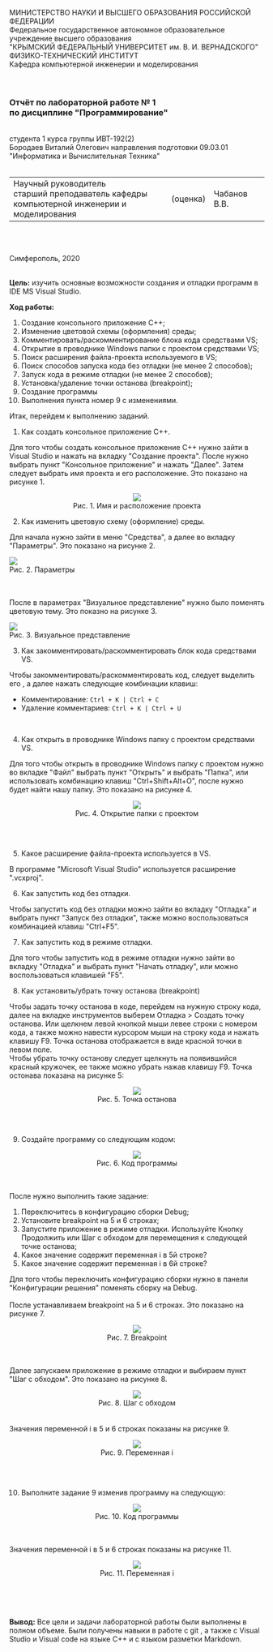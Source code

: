 МИНИСТЕРСТВО НАУКИ  И ВЫСШЕГО ОБРАЗОВАНИЯ РОССИЙСКОЙ ФЕДЕРАЦИИ  
Федеральное государственное автономное образовательное учреждение высшего образования  
"КРЫМСКИЙ ФЕДЕРАЛЬНЫЙ УНИВЕРСИТЕТ им. В. И. ВЕРНАДСКОГО"  
ФИЗИКО-ТЕХНИЧЕСКИЙ ИНСТИТУТ  
Кафедра компьютерной инженерии и моделирования
<br/><br/>
​
### Отчёт по лабораторной работе № 1<br/> по дисциплине "Программирование"
<br/>
​
студента 1 курса группы ИВТ-192(2)<br/>
Бородаев Виталий Олегович  
направления подготовки 09.03.01 "Информатика и Вычислительная Техника"
<br/>
​
<table>
<tr><td>Научный руководитель<br/> старший преподаватель кафедры<br/> компьютерной инженерии и моделирования</td>
<td>(оценка)<br/></td>
<td>Чабанов В.В.</td>
</tr>
</table>
<br/><br/>

Симферополь, 2020
<br/><br/>

**Цель:** изучить основные возможности создания и отладки программ в IDE MS Visual Studio.

**Ход работы:**

1. Создание консольного приложение С++;
2. Изменение цветовой схемы (оформления) среды;
3. Комментировать/раскомментирование блока кода средствами VS;
4. Открытие в проводнике Windows папки с проектом средствами VS;
5. Поиск расширения файла-проекта используемого в VS;
6. Поиск способов запуска кода без отладки (не менее 2 способов);
7. Запуск кода в режиме отладки (не менее 2 способов);
8. Установка/удаление точки останова (breakpoint);
9. Создание программы
10. Выполнения пункта номер 9 с изменениями.
    
Итак, перейдем к выполнению заданий.

1. Как создать консольное приложение С++.
  
Для того чтобы создать консольное приложение C++ нужно зайти в Visual Studio и нажать на вкладку "Создание проекта". После нужно выбрать пункт "Консольное приложение" и нажать "Далее". Затем следует выбрать имя проекта и его расположение. Это показано на рисунке 1.

<center>
<img src="resourses\pictures\1.PNG"><br/>
Рис. 1. Имя и расположение проекта</center>

2. Как изменить цветовую схему (оформление) среды.<br/>

Для начала нужно зайти в меню "Средства", а далее во вкладку "Параметры". Это показано на рисунке 2.

</center>
<img src="resourses\pictures\2.PNG"><br/>
Рис. 2. Параметры</center>

<br/><br/>После в параметрах "Визуальное представление" нужно было поменять цветовую тему. Это показно на рисунке 3.


<img src="resourses\pictures\3.PNG"><br/>
Рис. 3. Визуальное представление</center>


3. Как закомментировать/раскомментировать блок кода средствами VS.

Чтобы закомментировать/раскомментировать код, следует выделить его , а далее нажать следующие комбинации клавиш:
- Комментирование: `Ctrl + K | Ctrl + C`
- Удаление комментариев: `Ctrl + K | Ctrl + U`
<br/>

4. Как открыть в проводнике Windows папку с проектом средствами VS.

Для того чтобы открыть в проводнике Windows папку с проектом нужно во вкладке "Файл" выбрать пункт "Открыть" и выбрать "Папка", или использовать комбинацию клавиш "Ctrl+Shift+Alt+O", после нужно будет найти нашу папку. Это показано на рисунке 4.
<center>

<img src="resourses\pictures\4.PNG"><br/>
Рис. 4. Открытие папки с проектом</center>
<br/><br/>

5. Какое расширение файла-проекта используется в VS. 

В программе "Microsoft Visual Studio" используется расширение ".vcxproj".

6. Как запустить код без отладки.

Чтобы запустить код без отладки можно зайти во вкладку "Отладка" и выбрать пункт "Запуск без отладки", также можно воспользоваться комбинацией клавиш "Ctrl+F5".
<br/>

7. Как запустить код в режиме отладки.
   
Для того чтобы запустить код в режиме отладки нужно зайти во вкладку "Отладка" и выбрать пункт "Начать отладку", или можно воспользоваться клавишей "F5".

8. Как установить/убрать точку останова (breakpoint)<br/>

Чтобы задать точку останова в коде, перейдем на нужную строку кода, далее на вкладке инструментов выберем Отладка > Создать точку останова. Или щелкнем левой кнопкой   мыши левее строки с номером  кода, а также можно навести курсором мыши на строку кода и нажать клавишу F9. Точка останова отображается в виде красной точки в левом поле.<br/>
Чтобы убрать точку останову следует щелкнуть на появившийся красный кружочек, ее также можно убрать нажав клавишу F9. Точка остонава показана на рисунке 5:
<center>

<img src="resourses\pictures\5.PNG"><br/>
Рис. 5. Точка останова</center>
<br/><br/>

9. Создайте программу со следующим кодом:
<center>

<img src="resourses\pictures\6.PNG"><br/>
Рис. 6. Код программы</center>
<br/><br/>После нужно выполнить такие задание:
1) Переключитесь в конфигурацию сборки Debug;
2) Установите breakpoint на 5 и 6 строках;
3) Запустите приложение в режиме отладки. Используйте Кнопку Продолжить или Шаг с обходом для перемещения к следующей точке останова;
4) Какое значение содержит переменная i в 5й строке?
5) Какое значение содержит переменная i в 6й строке?


Для того чтобы переключить конфигурацию сборки нужно в панели "Конфигурации решения" поменять сборку на Debug.
<br/><br/>После устанавливаем breakpoint на 5 и 6 строках. Это показано на рисунке 7.
<center>

<img src="resourses\pictures\7.PNG"><br/>
Рис. 7. Breakpoint</center>
<br/><br/>Далее запускаем приложение в режиме отладки и выбираем пункт "Шаг с обходом". Это показано на рисунке 8.
<center>
<img src="resourses\pictures\8.PNG"><br/>
Рис. 8. Шаг с обходом</center>
<br/><br/>Значения переменной i в 5 и 6 строках показаны на рисунке 9.
<center>

<img src="resourses\pictures\9.PNG"><br/>
Рис. 9. Переменная i</center>
<br/><br/>

10. Выполните задание 9 изменив программу на следующую:
<center>

<img src="resourses\pictures\10.PNG"><br/>
Рис. 10. Код программы</center>
<br/><br/>Значения переменной i в 5 и 6 строках показаны на рисунке 11.

<center>

<img src="resourses\pictures\11.PNG"><br/>
Рис. 11. Переменная i</center>
<br/><br/><br/> 

**Вывод:** Все цели и задачи лабораторной работы были выполнены в полном объеме. Были получены навыки в работе с git , а также с Visual Studio и Visual code на языке C++ и с языком разметки Markdown.